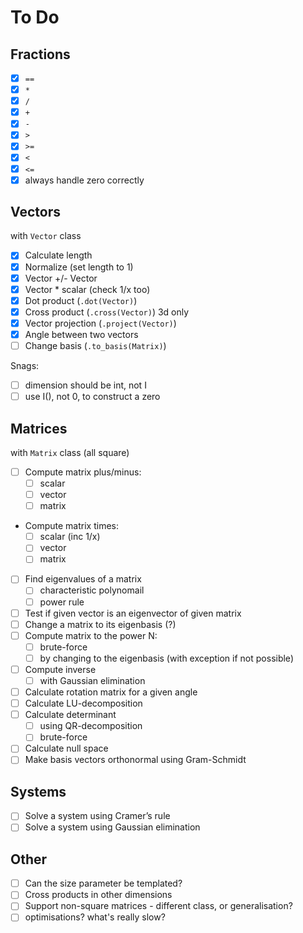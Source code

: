 # To Do

## Fractions
- [x] `==`
- [x] `*`
- [x] `/`
- [x] `+`
- [x] `-`
- [x] `>`
- [x] `>=`
- [x] `<`
- [x] `<=`
- [x] always handle zero correctly

## Vectors
with `Vector` class
- [x] Calculate length 
- [x] Normalize (set length to 1)
- [x] Vector +/- Vector
- [x] Vector * scalar (check 1/x too)
- [x] Dot product (`.dot(Vector)`)
- [x] Cross product (`.cross(Vector)`) 3d only
- [x] Vector projection (`.project(Vector)`)
- [x] Angle between two vectors
- [ ] Change basis (`.to_basis(Matrix)`)

Snags:
- [ ] dimension should be int, not I
- [ ] use I(), not 0, to construct a zero

## Matrices
with `Matrix` class (all square)
- [ ] Compute matrix plus/minus:
  - [ ] scalar
  - [ ] vector
  - [ ] matrix
- Compute matrix times:
  - [ ] scalar (inc 1/x)
  - [ ] vector
  - [ ] matrix
- [ ] Find eigenvalues of a matrix
  - [ ] characteristic polynomail
  - [ ] power rule
- [ ] Test if given vector is an eigenvector of given matrix
- [ ] Change a matrix to its eigenbasis (?)
- [ ] Compute matrix to the power N:
  - [ ] brute-force
  - [ ] by changing to the eigenbasis (with exception if not possible)
- [ ] Compute inverse
  - [ ] with Gaussian elimination
- [ ] Calculate rotation matrix for a given angle
- [ ] Calculate LU-decomposition
- [ ] Calculate determinant
  - [ ] using QR-decomposition
  - [ ] brute-force
- [ ] Calculate null space
- [ ] Make basis vectors orthonormal using Gram-Schmidt
  
## Systems
- [ ] Solve a system using Cramer’s rule
- [ ] Solve a system using Gaussian elimination

## Other
- [ ] Can the size parameter be templated?
- [ ] Cross products in other dimensions
- [ ] Support non-square matrices - different class, or generalisation?
- [ ] optimisations? what's really slow? 